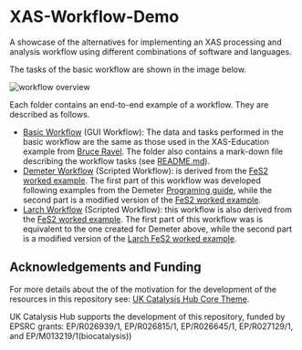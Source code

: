 # XAS-Workflow-Demo
 
A showcase of the alternatives for implementing an XAS processing and analysis workflow
using different combinations of software and languages.

The tasks of the basic workflow are shown in the image below.


![workflow overview](https://github.com/scman1/XAS-Workflow-Demo/blob/main/images/workflow_overview.svg)

Each folder contains an end-to-end example of a workflow. They are described as follows. 
- [Basic Workflow](https://github.com/scman1/XAS-Workflow-Demo/blob/main/basic_workflow)
(GUI Workflow): The data and tasks performed in the basic workflow 
are the same as those used in the XAS-Education example from 
[Bruce Ravel](https://github.com/bruceravel/XAS-Education/tree/master/Examples/FeS2). 
The folder also contains a mark-down file describing the workflow tasks (see 
[README.md](https://github.com/scman1/XAS-Workflow-Demo/blob/main/basic_workflow/README.md)).
- [Demeter Workflow](https://github.com/scman1/XAS-Workflow-Demo/blob/main/demeter_workflow) 
(Scripted Workflow): is derived from the 
[FeS2 worked example](https://github.com/bruceravel/demeter/tree/master/examples/recipes/FeS2). 
The first part of this workflow was developed following examples from the Demeter 
[Programing guide](https://bruceravel.github.io/demeter/documents/DPG/index.html), 
while the second part is a modified version of the [FeS2 worked example](https://github.com/bruceravel/demeter/tree/master/examples/recipes/FeS2).
- [Larch Workflow](https://github.com/scman1/XAS-Workflow-Demo/blob/main/larch_workflow) 
(Scripted Workflow): this workflow is also derived from the 
[FeS2 worked example](https://github.com/bruceravel/demeter/tree/master/examples/recipes/FeS2). 
The first part of this workflow was is equivalent to the one created for Demeter above, 
while the second part is a modified version of the [Larch FeS2 worked example](https://github.com/bruceravel/demeter/tree/master/examples/recipes/FeS2). 

## Acknowledgements and Funding
For more details about the of the motivation for the development of the resources
in this repository see:
[UK Catalysis Hub Core Theme](https://ukcatalysishub.co.uk/core/).

UK Catalysis Hub supports the development of this repository, funded by
EPSRC grants:  EP/R026939/1, EP/R026815/1, EP/R026645/1, EP/R027129/1,
and EP/M013219/1(biocatalysis))
